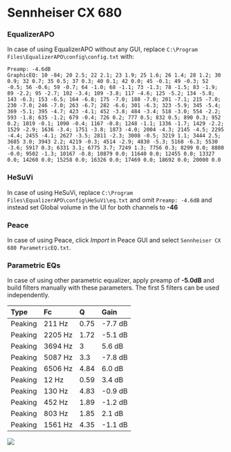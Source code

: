 # Sennheiser CX 680

### EqualizerAPO
In case of using EqualizerAPO without any GUI, replace `C:\Program Files\EqualizerAPO\config\config.txt`
with:
```
Preamp: -4.6dB
GraphicEQ: 10 -84; 20 2.5; 22 2.1; 23 1.9; 25 1.6; 26 1.4; 28 1.2; 30 0.9; 32 0.7; 35 0.5; 37 0.3; 40 0.1; 42 0.0; 45 -0.1; 49 -0.3; 52 -0.5; 56 -0.6; 59 -0.7; 64 -1.0; 68 -1.1; 73 -1.3; 78 -1.5; 83 -1.9; 89 -2.2; 95 -2.7; 102 -3.4; 109 -3.8; 117 -4.6; 125 -5.2; 134 -5.8; 143 -6.3; 153 -6.5; 164 -6.8; 175 -7.0; 188 -7.0; 201 -7.1; 215 -7.0; 230 -7.0; 246 -7.0; 263 -6.7; 282 -6.6; 301 -6.3; 323 -5.9; 345 -5.4; 369 -5.1; 395 -4.7; 423 -4.1; 452 -3.8; 484 -3.4; 518 -3.0; 554 -2.2; 593 -1.8; 635 -1.2; 679 -0.4; 726 0.2; 777 0.5; 832 0.5; 890 0.3; 952 0.2; 1019 -0.1; 1090 -0.4; 1167 -0.8; 1248 -1.1; 1336 -1.7; 1429 -2.2; 1529 -2.9; 1636 -3.4; 1751 -3.8; 1873 -4.0; 2004 -4.3; 2145 -4.5; 2295 -4.4; 2455 -4.1; 2627 -3.5; 2811 -2.3; 3008 -0.5; 3219 1.1; 3444 2.5; 3685 3.0; 3943 2.2; 4219 -0.3; 4514 -2.9; 4830 -5.3; 5168 -6.3; 5530 -3.6; 5917 0.3; 6331 3.1; 6775 3.7; 7249 1.3; 7756 0.3; 8299 0.0; 8880 -0.0; 9502 -1.3; 10167 -0.8; 10879 0.0; 11640 0.0; 12455 0.0; 13327 0.0; 14260 0.0; 15258 0.0; 16326 0.0; 17469 0.0; 18692 0.0; 20000 0.0
```

### HeSuVi
In case of using HeSuVi, replace `C:\Program Files\EqualizerAPO\config\HeSuVi\eq.txt` and omit `Preamp:
-4.6dB` and instead set Global volume in the UI for both channels to **-46**

### Peace
In case of using Peace, click *Import* in Peace GUI and select `Sennheiser CX 680 ParametricEQ.txt`.

### Parametric EQs
In case of using other parametric equalizer, apply preamp of **-5.0dB** and build filters manually with
these parameters. The first 5 filters can be used independently.

| Type    | Fc      |    Q | Gain    |
|:--------|:--------|:-----|:--------|
| Peaking | 211 Hz  | 0.75 | -7.7 dB |
| Peaking | 2205 Hz | 1.72 | -5.1 dB |
| Peaking | 3694 Hz | 3    | 5.6 dB  |
| Peaking | 5087 Hz | 3.3  | -7.8 dB |
| Peaking | 6506 Hz | 4.84 | 6.0 dB  |
| Peaking | 12 Hz   | 0.59 | 3.4 dB  |
| Peaking | 130 Hz  | 4.83 | -0.9 dB |
| Peaking | 452 Hz  | 1.89 | -1.2 dB |
| Peaking | 803 Hz  | 1.85 | 2.1 dB  |
| Peaking | 1561 Hz | 4.35 | -1.1 dB |

![](https://raw.githubusercontent.com/jaakkopasanen/AutoEq/master/results/headphonecom/sbaf-serious/Sennheiser%20CX%20680/Sennheiser%20CX%20680.png)